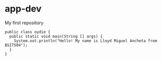 # app-dev
My first repository

```
public class oydie {
  public static void main(String [] args) {
    System.out.println("Hello! My name is Lloyd Miguel Ancheta from BSIT504");
  }
}
```
